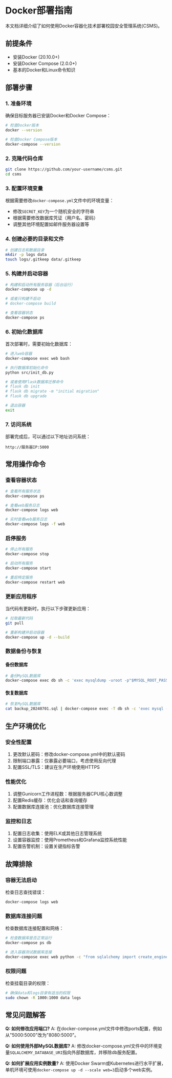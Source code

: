# Docker部署指南

本文档详细介绍了如何使用Docker容器化技术部署校园安全管理系统(CSMS)。

## 前提条件

- 安装Docker (20.10.0+)
- 安装Docker Compose (2.0.0+)
- 基本的Docker和Linux命令知识

## 部署步骤

### 1. 准备环境

确保目标服务器已安装Docker和Docker Compose：

```bash
# 检查Docker版本
docker --version

# 检查Docker Compose版本
docker-compose --version
```

### 2. 克隆代码仓库

```bash
git clone https://github.com/your-username/csms.git
cd csms
```

### 3. 配置环境变量

根据需要修改`docker-compose.yml`文件中的环境变量：

- 修改`SECRET_KEY`为一个随机安全的字符串
- 根据需要修改数据库凭证（用户名、密码）
- 调整其他环境配置如邮件服务器设置等

### 4. 创建必要的目录和文件

```bash
# 创建日志和数据目录
mkdir -p logs data
touch logs/.gitkeep data/.gitkeep
```

### 5. 构建并启动容器

```bash
# 构建和启动所有服务容器（后台运行）
docker-compose up -d

# 或者只构建不启动
# docker-compose build

# 查看容器状态
docker-compose ps
```

### 6. 初始化数据库

首次部署时，需要初始化数据库：

```bash
# 进入web容器
docker-compose exec web bash

# 执行数据库初始化命令
python src/init_db.py

# 或者使用Flask数据库迁移命令
# flask db init
# flask db migrate -m "initial migration"
# flask db upgrade

# 退出容器
exit
```

### 7. 访问系统

部署完成后，可以通过以下地址访问系统：

```
http://服务器IP:5000
```

## 常用操作命令

### 查看容器状态

```bash
# 查看所有服务状态
docker-compose ps

# 查看web服务日志
docker-compose logs web

# 实时查看web服务日志
docker-compose logs -f web
```

### 启停服务

```bash
# 停止所有服务
docker-compose stop

# 启动所有服务
docker-compose start

# 重启特定服务
docker-compose restart web
```

### 更新应用程序

当代码有更新时，执行以下步骤更新应用：

```bash
# 拉取最新代码
git pull

# 重新构建并启动容器
docker-compose up -d --build
```

### 数据备份与恢复

#### 备份数据库

```bash
# 备份MySQL数据库
docker-compose exec db sh -c 'exec mysqldump -uroot -p"$MYSQL_ROOT_PASSWORD" csms' > backup_$(date +%Y%m%d).sql
```

#### 恢复数据库

```bash
# 恢复MySQL数据库
cat backup_20240701.sql | docker-compose exec -T db sh -c 'exec mysql -uroot -p"$MYSQL_ROOT_PASSWORD" csms'
```

## 生产环境优化

### 安全性配置

1. 更改默认密码：修改docker-compose.yml中的默认密码
2. 限制端口暴露：仅暴露必要端口，考虑使用反向代理
3. 配置SSL/TLS：建议在生产环境使用HTTPS

### 性能优化

1. 调整Gunicorn工作进程数：根据服务器CPU核心数调整
2. 配置Redis缓存：优化会话和查询缓存
3. 配置数据库连接池：优化数据库连接管理

### 监控和日志

1. 配置日志收集：使用ELK或其他日志管理系统
2. 设置容器监控：使用Prometheus和Grafana监控系统性能
3. 配置告警机制：设置关键指标告警

## 故障排除

### 容器无法启动

检查日志查找错误：

```bash
docker-compose logs web
```

### 数据库连接问题

检查数据库连接配置和网络：

```bash
# 检查数据库是否正常运行
docker-compose ps db

# 进入容器测试数据库连接
docker-compose exec web python -c "from sqlalchemy import create_engine; engine = create_engine('mysql+pymysql://csms:csmspassword@db/csms'); connection = engine.connect(); print('连接成功')"
```

### 权限问题

检查挂载目录的权限：

```bash
# 确保data和logs目录有适当的权限
sudo chown -R 1000:1000 data logs
```

## 常见问题解答

**Q: 如何修改应用端口?**
A: 在docker-compose.yml文件中修改ports配置，例如从"5000:5000"改为"8080:5000"。

**Q: 如何使用外部MySQL数据库?**
A: 修改docker-compose.yml文件中的环境变量`SQLALCHEMY_DATABASE_URI`指向外部数据库，并移除db服务配置。

**Q: 如何扩展应用实例数量?**
A: 使用Docker Swarm或Kubernetes进行水平扩展，单机环境可使用`docker-compose up -d --scale web=3`启动多个web实例。 